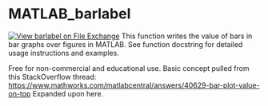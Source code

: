 # MATLAB_barlabel
[![View barlabel on File Exchange](https://www.mathworks.com/matlabcentral/images/matlab-file-exchange.svg)](https://www.mathworks.com/matlabcentral/fileexchange/72234-barlabel)
This function writes the value of bars in bar graphs over figures in MATLAB.
See function docstring for detailed usage instructions and examples.

Free for non-commercial and educational use.
Basic concept pulled from this StackOverflow thread: https://www.mathworks.com/matlabcentral/answers/40629-bar-plot-value-on-top
Expanded upon here.
